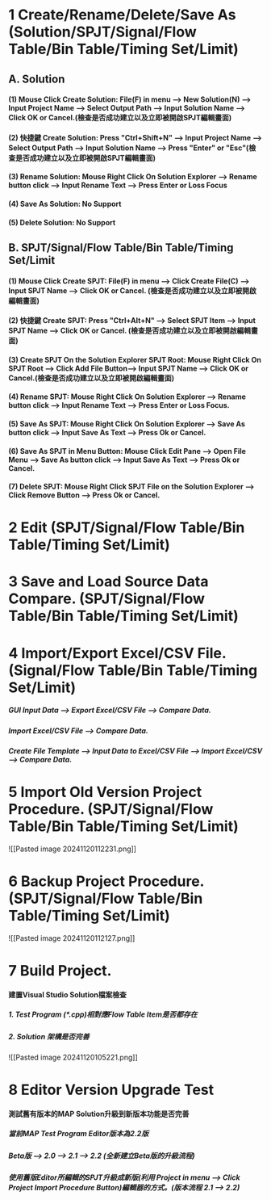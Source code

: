 # 1 Create/Rename/Delete/Save As (Solution/SPJT/Signal/Flow Table/Bin Table/Timing Set/Limit)
## A. Solution
#### (1) Mouse Click Create Solution: File(F) in menu --> New Solution(N) --> Input Project Name --> Select Output Path --> Input Solution Name --> Click OK or Cancel.(檢查是否成功建立以及立即被開啟SPJT編輯畫面)
#### (2) 快捷鍵 Create Solution: Press "Ctrl+Shift+N" --> Input Project Name --> Select Output Path --> Input Solution Name --> Press "Enter" or "Esc"(檢查是否成功建立以及立即被開啟SPJT編輯畫面)

#### (3) Rename Solution: Mouse Right Click On Solution Explorer --> Rename button click --> Input Rename Text --> Press Enter or Loss Focus

#### (4) Save As Solution: No Support

#### (5) Delete Solution: No Support

## B. SPJT/Signal/Flow Table/Bin Table/Timing Set/Limit

#### (1) Mouse Click Create SPJT: File(F) in menu --> Click Create File(C) --> Input SPJT Name --> Click OK or Cancel. (檢查是否成功建立以及立即被開啟編輯畫面)

#### (2) 快捷鍵 Create SPJT: Press "Ctrl+Alt+N" --> Select SPJT Item --> Input SPJT Name  --> Click OK or Cancel. (檢查是否成功建立以及立即被開啟編輯畫面)

#### (3) Create SPJT On the Solution Explorer SPJT Root: Mouse Right Click On SPJT Root --> Click Add File Button--> Input SPJT Name  --> Click OK or Cancel.(檢查是否成功建立以及立即被開啟編輯畫面)

#### (4) Rename SPJT: Mouse Right Click On Solution Explorer --> Rename button click --> Input Rename Text --> Press Enter or Loss Focus. 

#### (5) Save As SPJT: Mouse Right Click On Solution Explorer --> Save As button click --> Input Save As Text --> Press Ok or Cancel.

#### (6) Save As SPJT in Menu Button: Mouse Click Edit Pane --> Open File Menu --> Save As button click --> Input Save As Text --> Press Ok or Cancel.

#### (7) Delete SPJT: Mouse Right Click SPJT File on the Solution Explorer --> Click Remove Button --> Press Ok or Cancel.

# 2 Edit (SPJT/Signal/Flow Table/Bin Table/Timing Set/Limit)

# 3 Save and Load Source Data Compare. (SPJT/Signal/Flow Table/Bin Table/Timing Set/Limit)
# 4 Import/Export Excel/CSV File.(Signal/Flow Table/Bin Table/Timing Set/Limit)
##### GUI Input Data --> Export Excel/CSV File --> Compare Data.
##### Import Excel/CSV File --> Compare Data.
##### Create File Template --> Input Data to Excel/CSV File --> Import Excel/CSV --> Compare Data.

# 5 Import Old Version Project Procedure. (SPJT/Signal/Flow Table/Bin Table/Timing Set/Limit)
![[Pasted image 20241120112231.png]]
# 6 Backup Project Procedure. (SPJT/Signal/Flow Table/Bin Table/Timing Set/Limit)
![[Pasted image 20241120112127.png]]

# 7 Build Project.
#### 建置Visual Studio Solution檔案檢查
##### 1. Test Program (*.cpp)相對應Flow Table Item是否都存在
##### 2. Solution 架構是否完善 
![[Pasted image 20241120105221.png]]

# 8 Editor Version Upgrade Test
#### 測試舊有版本的MAP Solution升級到新版本功能是否完善

##### 當前MAP Test Program Editor版本為2.2版
##### Beta版 --> 2.0 --> 2.1 --> 2.2 (全新建立Beta版的升級流程)
##### 使用舊版Editor所編輯的SPJT升級成新版(利用 Project in menu --> Click Project Import Procedure Button)編輯器的方式。(版本流程 2.1 --> 2.2)
